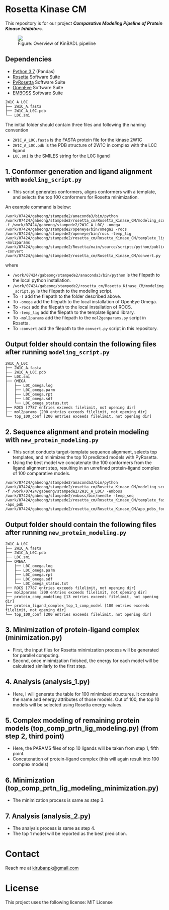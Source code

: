# Rosetta Kinase CM
This repository is for our project <b><i>Comparative Modeling Pipeline of Protein Kinase Inhibitors</i></b>. 


<figure class="image">
  <img src="pipeline.png">
  <figcaption>Figure: Overview of KinBADL pipeline</figcaption>
</figure>

## Dependencies
* [Python 3.7](https://www.python.org/downloads/) (Pandas) 
* [Rosetta](https://www.rosettacommons.org/software/license-and-download) Software Suite 
* [PyRosetta](http://www.pyrosetta.org/) Software Suite
* [OpenEye](https://www.eyesopen.com/) Software Suite
* [EMBOSS](http://emboss.open-bio.org/html/use/ch02s07.html) Software Suite

```
2W1C_A_L0C
├── 2W1C_A.fasta
├── 2W1C_A_L0C.pdb
└── L0C.smi
```


The initial folder should contain three files and following the naming convention
- ```2W1C_A_L0C.fasta``` is the FASTA protein file for the kinase 2W1C
- ```2W1C_A_L0C.pdb``` is the PDB structure of 2W1C in complex with the L0C ligand
- ```L0C.smi``` is the SMILES string for the L0C ligand


## 1. Conformer generation and ligand alignment with ```modeling_script.py```
* This script generates conformers, aligns conformers with a template, and selects the top 100 conformers for Rosetta minimization.

An example command is below:
```
/work/07424/gabeong/stampede2/anaconda3/bin/python /work/07424/gabeong/stampede2/rosetta_cm/Rosetta_Kinase_CM/modeling_script.py -f /work/07424/gabeong/stampede2/2W1C_A_L0C/ -omega /work/07424/gabeong/stampede2/openeye/bin/omega2 -rocs /work/07424/gabeong/stampede2/openeye/bin/rocs -temp_lig /work/07424/gabeong/stampede2/rosetta_cm/Rosetta_Kinase_CM/template_ligand_library -mol2params /work/07424/gabeong/stampede2/Rosetta/main/source/scripts/python/public/generic_potential/mol2genparams.py -convert /work/07424/gabeong/stampede2/rosetta_cm/Rosetta_Kinase_CM/convert.py
```
where
- ```/work/07424/gabeong/stampede2/anaconda3/bin/python``` is the filepath to the local python installation.
- ```/work/07424/gabeong/stampede2/rosetta_cm/Rosetta_Kinase_CM/modeling_script.py``` is the filepath to the modeling script.
- To ```-f``` add the filepath to the folder described above. 
- To ```-omega``` add the filepath to the local installation of OpenEye Omega.
- To ```-rocs``` add the filepath to the local installation of ROCS.
- To ```-temp_lig``` add the filepath to the template ligand library. 
- To ```-mol2params``` add the filepath to the ```mol2genparams.py``` script in Rosetta.
- To ```-convert``` add the filepath to the ```convert.py``` script in this repository. 

## Output folder should contain the following files after running  ```modeling_script.py```

```
2W1C_A_L0C
├── 2W1C_A.fasta
├── 2W1C_A_L0C.pdb
├── L0C.smi
├── OMEGA
│   ├── L0C_omega.log
│   ├── L0C_omega.parm
│   ├── L0C_omega.rpt
│   ├── L0C_omega.sdf
│   └── L0C_omega_status.txt
├── ROCS [7787 entries exceeds filelimit, not opening dir]
├── mol2params [200 entries exceeds filelimit, not opening dir]
└── top_100_conf [200 entries exceeds filelimit, not opening dir]
```

## 2. Sequence alignment and protein modeling with ```new_protein_modeling.py```
* This script conducts target-template sequence alignment, selects top templates, and minimizes the top 10 predicted models with PyRosetta.  
* Using the best model we concatenate the 100 conformers from the ligand alignment step, resulting in an unrefined protein-ligand complex of 100 comparative models.
```
/work/07424/gabeong/stampede2/anaconda3/bin/python /work/07424/gabeong/stampede2/rosetta_cm/Rosetta_Kinase_CM/modeling_script.py -f /work/07424/gabeong/stampede2/2W1C_A_L0C/ -emboss /work/07424/gabeong/stampede2/emboss/bin/needle -temp_seq /work/07424/gabeong/stampede2/rosetta_cm/Rosetta_Kinase_CM/template_fasta_seq_training_set -apo_pdb /work/07424/gabeong/stampede2/rosetta_cm/Rosetta_Kinase_CM/apo_pdbs_for_template_seq_extraction
```

## Output folder should contain the following files after running ```new_protein_modeling.py```
```
2W1C_A_L0C
├── 2W1C_A.fasta
├── 2W1C_A_L0C.pdb
├── L0C.smi
├── OMEGA
│   ├── L0C_omega.log
│   ├── L0C_omega.parm
│   ├── L0C_omega.rpt
│   ├── L0C_omega.sdf
│   └── L0C_omega_status.txt
├── ROCS [7787 entries exceeds filelimit, not opening dir]
├── mol2params [200 entries exceeds filelimit, not opening dir]
├── protein_comp_modeling [13 entries exceeds filelimit, not opening dir]
├── protein_ligand_complex_top_1_comp_model [100 entries exceeds filelimit, not opening dir]
└── top_100_conf [200 entries exceeds filelimit, not opening dir]
```

## 3. Minimization of protein-ligand complex (minimization.py)
* First, the input files for Rosetta minimization process will be generated for parallel computing.
* Second, once minimization finished, the energy for each model will be calculated similarly to the first step.
## 4. Analysis (analysis_1.py)
* Here, I will generate the table for 100 minimized structures. It contains the name and energy attributes of those models. Out of 100, the top 10 models will be selected using Rosetta energy values.
## 5. Complex modeling of remaining protein models (top_comp_prtn_lig_modeling.py) (from step 2, third point)
* Here, the PARAMS files of top 10 ligands will be taken from step 1, fifth point.
* Concatenation of protein-ligand complex (this will again result into 100 complex models) 
## 6. Minimization (top_comp_prtn_lig_modeling_minimization.py)
* The minimization process is same as step 3.
## 7. Analysis (analysis_2.py)
* The analysis process is same as step 4.
* The top 1 model will be reported as the best prediction. 

# Contact
Reach me at kirubanpk@gmail.com

# License
This project uses the following license: MIT License

